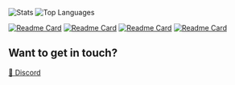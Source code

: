![Stats](https://readme-stats-host-ju1-js.vercel.app/api?username=Ju1-js&include_all_commits=true&show_icons=true&theme=transparent&border_radius=10&border_color=0A0F0B)
![Top Languages](https://readme-stats-host-ju1-js.vercel.app/api/top-langs?username=Ju1-js&count_private=true&layout=compact&langs_count=10&show_icons=true&theme=transparent&border_radius=10&border_color=0A0F0B)

[![Readme Card](https://readme-stats-host-ju1-js.vercel.app/api/pin/?username=Ju1-js&repo=25th-hour-dynamic&show_icons=true&theme=transparent&border_radius=10&border_color=0A0F0B)](https://github.com/Ju1-js/25th-hour-dynamic)
[![Readme Card](https://readme-stats-host-ju1-js.vercel.app/api/pin/?username=Ju1-js&repo=Ju1-js.github.io&show_icons=true&theme=transparent&border_radius=10&border_color=0A0F0B)](https://Ju1-js.github.io)
[![Readme Card](https://readme-stats-host-ju1-js.vercel.app/api/pin/?username=Ju1-js&repo=CssPeriodicTable&show_icons=true&theme=transparent&border_radius=10&border_color=0A0F0B)](https://Ju1-js.github.io/CssPeriodicTable)
[![Readme Card](https://readme-stats-host-ju1-js.vercel.app/api/pin/?username=Ju1-js&repo=discord-webhook&show_icons=true&theme=transparent&border_radius=10&border_color=0A0F0B)](https://github.com/Ju1-js/discord-webhook)

## Want to get in touch?
<a target="_blank" href="https://discord.com/users/427493897225109504">💬 Discord</a>
